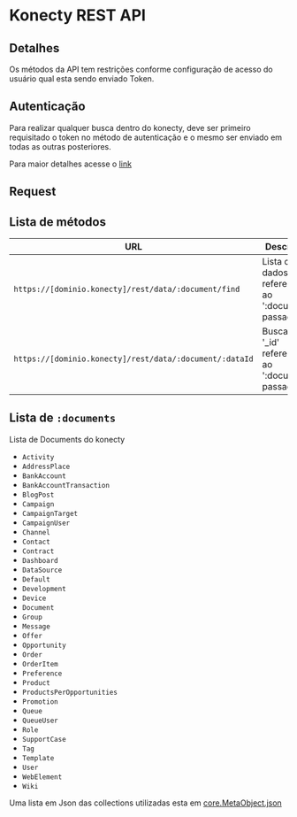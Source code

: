 # Konecty REST API

## Detalhes

Os métodos da API tem restrições conforme configuração de acesso do usuário qual esta sendo enviado Token.

## Autenticação

Para realizar qualquer busca dentro do konecty, deve ser primeiro requisitado o token no método de autenticação e o mesmo ser enviado em todas as outras posteriores.

Para maior detalhes acesse o [link](authentication/)

## Request


## Lista de métodos

| URL                                                               | Descrição                                       | Detalhes              |
|-------------------------------------------------------------------|-------------------------------------------------|:---------------------:|
| `https://[dominio.konecty]/rest/data/:document/find`              | Lista de dados referente ao ':document' passado |[Link](find/)|
| `https://[dominio.konecty]/rest/data/:document/:dataId`           | Busca o '_id' referente ao ':document' passado  |[Link](find/byid/)|

## Lista de `:documents`

Lista de Documents do konecty

 - `Activity`
 - `AddressPlace`
 - `BankAccount`
 - `BankAccountTransaction`
 - `BlogPost`
 - `Campaign`
 - `CampaignTarget`
 - `CampaignUser`
 - `Channel`
 - `Contact`
 - `Contract`
 - `Dashboard`
 - `DataSource`
 - `Default`
 - `Development`
 - `Device`
 - `Document`
 - `Group`
 - `Message`
 - `Offer`
 - `Opportunity`
 - `Order`
 - `OrderItem`
 - `Preference`
 - `Product`
 - `ProductsPerOpportunities`
 - `Promotion`
 - `Queue`
 - `QueueUser`
 - `Role`
 - `SupportCase`
 - `Tag`
 - `Template`
 - `User`
 - `WebElement`
 - `Wiki`


 Uma lista em Json das collections utilizadas esta em [core.MetaObject.json](https://github.com/Konecty/Konecty/blob/master/packages/konmeta/metadata/core.MetaObject.json)